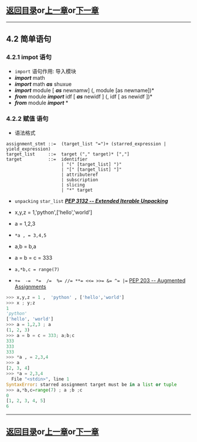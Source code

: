 ## [返回目录][catalogue]or[上一章][pre_chap]or[下一章][next_chap]
-----------------------------------------------------------------------------------

## 4.2 简单语句

### 4.2.1 impot 语句

+ `import` 语句作用: 导入模块
+ ___import___  math  
+ ___import___ math ___as___ shuxue
+ ___import___ module [  ___as___  newnamw] (, module [as newname])*
+ ___from___ module  ___import___ idf [ ___as___ newidf ] (, idf [ as newidf ])*
+ ___from___ module ___import___ *



### 4.2.2 赋值 语句

+ 语法格式

```
assignment_stmt ::=  (target_list "=")+ (starred_expression | yield_expression)
target_list     ::=  target ("," target)* [","]
target          ::=  identifier
                     | "(" [target_list] ")"
                     | "[" [target_list] "]"
                     | attributeref
                     | subscription
                     | slicing
                     | "*" target
```



+ `unpacking` `star_list` ___[PEP 3132 -- Extended Iterable Unpacking](https://www.python.org/dev/peps/pep-3132/)___

+ x,y,z = 1,'python',['hello','world']
+ a = 1,2,3
+ `*a , = 3,4,5`
+ a,b = b,a
+ a = b = c = 333
+ `a,*b,c = range(7)`
+ `+=  -=  *=  /=  %= //= **= <<= >>= &= ^= |=` [PEP 203 -- Augmented Assignments](https://www.python.org/dev/peps/pep-0203/) 



```python
>>> x,y,z = 1 ,  'python' , ['hello','world']
>>> x ; y;z
1
'python'
['hello', 'world']
>>> a = 1,2,3 ; a
(1, 2, 3)
>>> a = b = c = 333; a;b;c
333
333
333
>>> *a , = 2,3,4
>>> a
[2, 3, 4]
>>> *a = 2,3,4
  File "<stdin>", line 1
SyntaxError: starred assignment target must be in a list or tuple
>>> a,*b,c=range(7) ; a ;b ;c
0
[1, 2, 3, 4, 5]
6
```





-----------------------------------------------------------------------------------
## [返回目录][catalogue]or[上一章][pre_chap]or[下一章][next_chap]
[pre_chap]: 2021-01-21-chap0.md
[next_chap]: 2021-01-21-chap2.md
[catalogue]: 2021-01-21-catalogue.md
